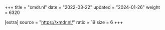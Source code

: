 +++
title = "xmdr.nl"
date = "2022-03-22"
updated = "2024-01-26"
weight = 6320

[extra]
source = "https://xmdr.nl/"
ratio = 19
size = 6
+++
